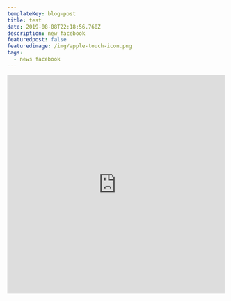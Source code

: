 ```yaml
---
templateKey: blog-post
title: test
date: 2019-08-08T22:18:56.760Z
description: new facebook
featuredpost: false
featuredimage: /img/apple-touch-icon.png
tags:
  - news facebook
---
```

<iframe src="https://www.facebook.com/plugins/page.php?href=https%3A%2F%2Fwww.facebook.com%2FHockeySubBrest&tabs=timeline&width=500&height=500&small_header=true&adapt_container_width=false&hide_cover=false&show_facepile=true&appId" width="500" height="500" style="border:none;overflow:hidden" scrolling="no" frameborder="0" allowTransparency="true" allow="encrypted-media"></iframe>
